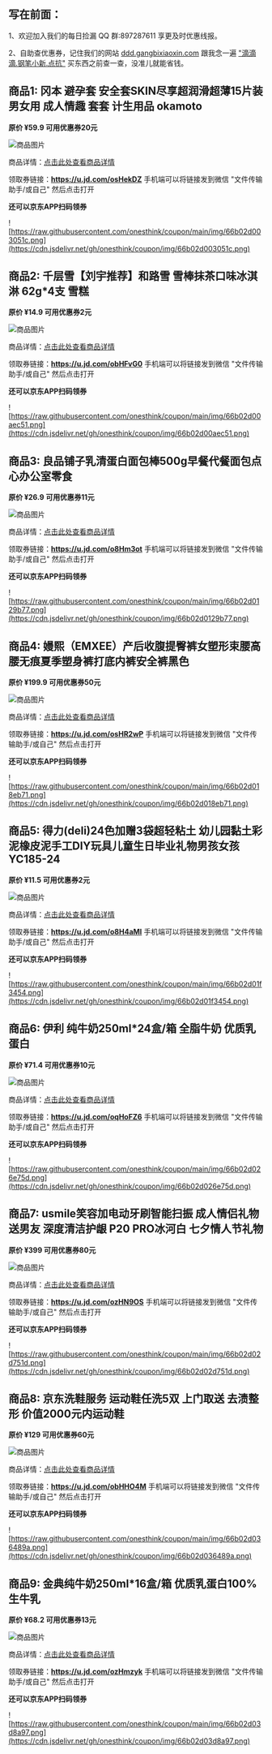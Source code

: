 ## 写在前面：

1、欢迎加入我们的每日捡漏 QQ 群:897287611 享更及时优惠线报。

2、自助查优惠券，记住我们的网站 [ddd.gangbixiaoxin.com](https://ddd.gangbixiaoxin.com) 跟我念一遍 ["滴滴滴.钢笔小新.点抗"](https://ddd.gangbixiaoxin.com) 买东西之前查一查，没准儿就能省钱。

## 商品1: 冈本 避孕套 安全套SKIN尽享超润滑超薄15片装 男女用 成人情趣 套套 计生用品 okamoto

**原价 ¥59.9 可用优惠券20元**

![商品图片](http://img14.360buyimg.com/n1/jfs/t1/244116/10/6314/103686/6625b8f7F07ae395f/093e5be67bcd93c4.jpg)

商品详情：[点击此处查看商品详情](https://union-click.jd.com/jdc?e=1003156031&amp;p=JF8BAakJK1olXwICVVdcC0oXAV8IGloUXAQDUl5eC0gnRzBQRQQlBENHFRxWFlVMWzBeTA9KQl1XSwwDVFVPRjtUBAJQAVsMFgQZBBRNXBd6ZlNSAUNFJzcofT1vZChOGTB3JGgAHxcWUjNMdzBLbVxSIEdBPQpKSEdjeh9tbChyGHJrBjwqUR5VexpseDlMIQR1Nlc0ahFjRwxDYCl3XG5JICxUWy9kRW1rU1JGP192XSk_fCtsYAxWbzJDOn9hMx4pbDxKVhZJWjteHFVmDi5JCzxvehttbwJAGnJ7ND0qezRAMxZXeR5xGlZyNikZdRtreDt4XCJTWmYOWG5cOEgWA2gBHVwTVAMyZF5dOB15A24JGloUXQMFXG5cOEsRAGwBGFscWwUEUl5tCEMQM7ilo46f7NOK7YrDgJyupLqBp4-L1TYyZF1tCEoWAW8MHFoXXTYyVF1tC3tJbW5bHVhBVQ8COgMWXhhIQSxQdVkcXwMCV1xeOEkWAm0KK2slAlxdLCwgAAxLRih7ci5gK35lExhfYylubW1DUhBPJV12Cx0rDwxqQixhT2sVbQ)

领取券链接：**https://u.jd.com/osHekDZ** 手机端可以将链接发到微信 "文件传输助手/或自己" 然后点击打开

**还可以京东APP扫码领券**

![https://raw.githubusercontent.com/onesthink/coupon/main/img/66b02d003051c.png](https://cdn.jsdelivr.net/gh/onesthink/coupon/img/66b02d003051c.png)

## 商品2: 千层雪【刘宇推荐】和路雪 雪棒抹茶口味冰淇淋 62g*4支 雪糕

**原价 ¥14.9 可用优惠券2元**

![商品图片](http://img14.360buyimg.com/n1/jfs/t1/11666/27/22108/159587/66aa10d4Fecc0dfcd/8822e92cb112b59d.jpg)

商品详情：[点击此处查看商品详情](https://union-click.jd.com/jdc?e=1003156031&amp;p=JF8BAZ4JK1olXDYCVV9cAUoQB2gNHlMlGVlaCgFtUQ5SQi0DBUVOBVlUAwoCFxBCHD1WR0VNGFJeSwcYVBYZQTVMFxt1BH9nKDcBVh9jAgZqWFtuKn1KUiwiQSUQQykBeztUFHIDPSUmSChwBG8fW1dhJHZnIy1dTDwVZwh8aCxKJXNlLTwEaEl3S2ZoeQF1GXJnLDc_QTNcdCcBfj9hKQR1NlYuahJCRxtXczJuPmVcIDc5Wz9eaDF_fyxICH9DFzw4VitgAjFUYyJhOHJbNx0pcSN1dxxdTGtDPVtkDzskCS5lGRBtQgUUKG18ACAbBEcnAl8LGlsSVAAFUldYOHsXA19edVsUXAcCVV5UAEknAl8IHVgWVAUCXVhbDkwWM28AHGvC8L7X3u-IgPLDneffovzA1LrWytZtOHsUM28JGlkVWQEDVl5tOEsUM2w4RTUUDgEHAF9fWCVKSDlbRB1JAmgAUlpfDkgfBV8KGloXXzYyZB49UTJyfwZURQ9hXG9gF14mfzBfBR13UjUSHUALND4cQT8WahRzWzhyWgYyVG4)

领取券链接：**https://u.jd.com/obHFvG0** 手机端可以将链接发到微信 "文件传输助手/或自己" 然后点击打开

**还可以京东APP扫码领券**

![https://raw.githubusercontent.com/onesthink/coupon/main/img/66b02d00aec51.png](https://cdn.jsdelivr.net/gh/onesthink/coupon/img/66b02d00aec51.png)

## 商品3: 良品铺子乳清蛋白面包棒500g早餐代餐面包点心办公室零食

**原价 ¥26.9 可用优惠券11元**

![商品图片](http://img14.360buyimg.com/n1/jfs/t1/167168/6/42654/74258/65e95b13Fbdc27be6/be9f525b6563783f.jpg)

商品详情：[点击此处查看商品详情](https://union-click.jd.com/jdc?e=1003156031&amp;p=JF8BAaYJK1olXwICVFpeC0gQBl8IGloVXAQDUVxYDEonRzBQRQQlBENHFRxWFlVMWzBeTA9KQl1XSwwDVFVPRjtUBAJQAVsMFgQZBD1pSjpUXzJJBHYLMV4mfh0SfixhbjBmW2gAJjkmdg5fShV-RANWXFF-B1xKSEdjeh9tbDhyGHJrND4pezhTexpvaDlMJQR1DFcNahJ_RxhDYzh3FGJJIjxUYS9kd21_Q1J2P18DUygvYBtsYAxWbzJPDnFhAR0rbDxKVhZJWjteHGR2VDpccDJjYRtrGxliJHpiIz02X3sfVA1MWh4UPmQEECgqfRMTWhlfUltDUQoyVW5eCUsQCmkPHVIQbTYCVG4fZhZWQiRDUwBeGDYDZF5bC0geAG8BElocXA8yVFZaOJy6u7qCqo6d5NKc3Inkr56ev7uWk2slbQUyVF9cCksTBG4KG2slXQUyV24DZkpEBGoPGwlAM1tJAg0CQAAXbW0OH1gdXQ4CZFxcCUkVM184bSVcCFpGPQIEeEJyAxR-TV5oHm93Py1bZkllZBR2XhNcJ3BdDB1cXzdEAV8IKw)

领取券链接：**https://u.jd.com/o8Hm3ot** 手机端可以将链接发到微信 "文件传输助手/或自己" 然后点击打开

**还可以京东APP扫码领券**

![https://raw.githubusercontent.com/onesthink/coupon/main/img/66b02d0129b77.png](https://cdn.jsdelivr.net/gh/onesthink/coupon/img/66b02d0129b77.png)

## 商品4: 嫚熙（EMXEE）产后收腹提臀裤女塑形束腰高腰无痕夏季塑身裤打底内裤安全裤黑色

**原价 ¥199.9 可用优惠券50元**

![商品图片](http://img14.360buyimg.com/n1/jfs/t1/247679/5/15575/56224/66a0d7a7F054e6834/ac94d01c9c7039c8.jpg)

商品详情：[点击此处查看商品详情](https://union-click.jd.com/jdc?e=1003156031&amp;p=JF8BAbEJK1olXwIDXFhUDUgXAl8IGloUXgMFVF5VC04nRzBQRQQlBENHFRxWFlVMWzBeTA9KQl1XSwwDVFVPRjtUBAJQAVsMFgQZBDd1diZJWzh0FnUHMlolUyhAVhhAUhNlCGgAKTU9agp-ZCdaSBxiKg8DPBhKSEdjeh9tbChAHXEAIDwkax5XexpseTlPPQR2Nlc-ahFFRw9TYCx3XG5JIwZUay9kd21-eVJGP1xhFikvYzxsYAxWbyJlOnJbARspbDxKVhZJWjtNCG1gIBwacDJjYRtrGxpiAnZnLT02X3tKYyhgcEFAXmUAEBUqSwtAQg1BewVlUQoyVW5eCUsQCmkPHVIQbTYCVG4LZksWAm4IG1wcXgFsHQsfXgBfSjlKK1olXQABV1deCEIeAG0PHGsVVQEyg_Pl3cGm1uexz8Wdir-lgdfh3NWfM184GGsVXAcAVFpaCUkXM18IGGsWbVhsVQ1bCkpEVGhmRhBDDlgDUwIzCk0SCmoAElolXwcDVlxtOHtrYRpBWht2PE1xUThZcBB0VDp_UxJdLVNsViM2aClWaghASQhSKnELVTYbOEsn)

领取券链接：**https://u.jd.com/osHR2wP** 手机端可以将链接发到微信 "文件传输助手/或自己" 然后点击打开

**还可以京东APP扫码领券**

![https://raw.githubusercontent.com/onesthink/coupon/main/img/66b02d018eb71.png](https://cdn.jsdelivr.net/gh/onesthink/coupon/img/66b02d018eb71.png)

## 商品5: 得力(deli)24色加赠3袋超轻粘土 幼儿园黏土彩泥橡皮泥手工DIY玩具儿童生日毕业礼物男孩女孩YC185-24

**原价 ¥11.5 可用优惠券2元**

![商品图片](http://img14.360buyimg.com/n1/jfs/t1/229350/21/17683/153053/6653fc8dFbde25393/fe24ac45dcbf5274.jpg)

商品详情：[点击此处查看商品详情](https://union-click.jd.com/jdc?e=1003156031&amp;p=JF8BAbgJK1olXwICVVxYCk0SAF8IGloUVQMFVldZDU4nRzBQRQQlBENHFRxWFlVMWzBeTA9KQl1XSwwDVFVPRjtUBAJQAVsMFgQZBD1pSjpUXzJJBHYLMToCUTVwfix-bl5MFmgAJjkmdg5fShV-RANWJHNVMFxKSEdjeh9tbChcHXEAKA0pazxXexpsfzlMXARiHFYuahJzRxtDYz53FHJJICxVeC9ke21_Q1JGP19yUyg0eC5sYAxWbzJxPn9xLxwpUjxKVhZJWj1dJVViVDpccDJjYRtrGx9iAlRRIBc2X3tMfj96QFJXDWYLVx9ZeDIJVQQOBQlDUQoyVW5eCUsQCmkPHVIQbTYCVG4fZp-YpbuzsYyy69K20ofrk5K2l7iuvYKs3NKJ8m5cOEsRAGwBGFscVAQEXVltCEMQM7ilo46f7NOK7YrDgJyupLqBp4-L1TYyZF1tCEoWAW8MHFoXXTYyVF1tC3tJbW5bHF4cXQcHOgMWXhhJA2dOdVkTWgAGXVhZOEkWAm0KK2slK3hLAQIZYRdOc2ZtfwRMI2F_FygoDRJcbW16fCBrGE5LLigCUAhudjhsGWsVbQ)

领取券链接：**https://u.jd.com/o8H4aMI** 手机端可以将链接发到微信 "文件传输助手/或自己" 然后点击打开

**还可以京东APP扫码领券**

![https://raw.githubusercontent.com/onesthink/coupon/main/img/66b02d01f3454.png](https://cdn.jsdelivr.net/gh/onesthink/coupon/img/66b02d01f3454.png)

## 商品6: 伊利 纯牛奶250ml*24盒/箱 全脂牛奶 优质乳蛋白

**原价 ¥71.4 可用优惠券10元**

![商品图片](http://img14.360buyimg.com/n1/jfs/t1/38417/38/23370/242990/66aaf6e7F8c58be50/9c1a52b7b709679d.jpg)

商品详情：[点击此处查看商品详情](https://union-click.jd.com/jdc?e=1003156031&amp;p=JF8BAdIJK1olXwICVVhfCU4fCl8IHFIXWwAHUVdeDntTXDdWRGtMGENDFlVDFhBPXDlfTwQKBlMdBgABFhNSVzMXQh5JAAhADhpRbzwUBA57Wlh2HXwAAzooYx5LVi9NGgddMwR1IggqTAJeXTJTQB5VNAVLUUkdBD9uazx_UiBUKm9iBykEcxxwehR3ez9cAmNaNyE-byxLZ21VZzhPCwBnDDk0a0peXApXZCRhPn1BNCw9UDx0fCh8cjNzKmV5ECYoYz11WRsOfxIdAFNyPxwpYR5lYDYJHjtsD1V2NxcdaDJOcwxSZ11hAnpgNC05AD1-fw9oaChWK2J2Nik-dw9jegtobwJuGH5yQFwoHEliMwRweixGCAddMUAjdyp1dWhpaytMCUAOWG5cOEgWA2gBHVwTVAMyZF5dOAp5A28MGlMUbQcyVFheC0IUA2YBH1gWWDYCXFlt3-av1uW5ztOsiZiKg-f63cKr1_GAK2slXjYCVV9fCE8QAm0IK2sVXjYBZAAzCRgSUTgIT1N7AE1UBwBeXR95AWoMHVwRWgMyVl9cCkknM19vbFgSPHVDVz0dcklAZxpjTgdAHUMDCBYzCjxhVRhMUhJLAF1ZER40CwISM284)

领取券链接：**https://u.jd.com/oqHoFZ6** 手机端可以将链接发到微信 "文件传输助手/或自己" 然后点击打开

**还可以京东APP扫码领券**

![https://raw.githubusercontent.com/onesthink/coupon/main/img/66b02d026e75d.png](https://cdn.jsdelivr.net/gh/onesthink/coupon/img/66b02d026e75d.png)

## 商品7: usmile笑容加电动牙刷智能扫振  成人情侣礼物送男友 深度清洁护龈 P20 PRO冰河白 七夕情人节礼物

**原价 ¥399 可用优惠券80元**

![商品图片](http://img14.360buyimg.com/n1/jfs/t1/20874/22/21587/95865/66ac4e6eFfe233ee6/aed4c638c733cb85.jpg)

商品详情：[点击此处查看商品详情](https://union-click.jd.com/jdc?e=1003156031&amp;p=JF8BAa0JK1olXwMEXVdZDU0RCl8IGloVXQUHUlpeCEgnRzBQRQQlBENHFRxWFlVMWzBeTA9KQl1XSwwDVFVPRjtUBAJQAVsMFgQZBCliRwlXRT5RDQ9rLBUgCwlSSm5_QRBGCmgANDgIfSBCRiZ2UyMUBn91AwlKSEdjeh9tbDh2H3FrBjgqUShVexpsezlPKQR0Jlc6ahJ_RxhTYCt3XHJJIjxUWC9jY21_U1J1P1xXEyg_czxsYAxLbSJHOnFxHR8qCTxKVhZJWj1dKnt7NzYacDJjYRtraAdhX3pkIz02X3tra2hNfgsSJ2ZjMhkPbzVqcA5Lcyh1UQoyVW5eCUsQCmkPHVIQbTYCVG4fZhBCbWkITl8UCANXUFtYX0wnAl8IHVgWVAUCU1xaC0kSM28AHGvC8L7X3u-IgPLDneffovzA1LrWytZtOHsUM28JGlkVWQEDVl5tOEsUM2w4RTUUDg4CVlpVCiVKSDlbQxsdC2gAUVldAEsTB18KGloXXzYyZDwoTC1IXQpMS1J8JU1_VxwYQUpgWSRbTDUXPWBXITUITQJpSxcJQCJiClEyVG4)

领取券链接：**https://u.jd.com/ozHN9OS** 手机端可以将链接发到微信 "文件传输助手/或自己" 然后点击打开

**还可以京东APP扫码领券**

![https://raw.githubusercontent.com/onesthink/coupon/main/img/66b02d02d751d.png](https://cdn.jsdelivr.net/gh/onesthink/coupon/img/66b02d02d751d.png)

## 商品8: 京东洗鞋服务 运动鞋任洗5双 上门取送 去渍整形 价值2000元内运动鞋

**原价 ¥129 可用优惠券60元**

![商品图片](http://img14.360buyimg.com/n1/jfs/t1/114841/8/24240/121358/62665ef2E508b1529/ea0713784ac0ec1a.jpg)

商品详情：[点击此处查看商品详情](https://union-click.jd.com/jdc?e=1003156031&amp;p=JF8BAacJK1olXwICVVhVDUgfBF8IGloUXgQLUl1dCEgnRzBQRQQlBENHFRxWFlVMWzBeTA9KQl1XSwwDVFVPRjtUBAJQAVsMFgQZBBkRQywBYQV1Jl9wCC0qfgpqURYLHQxXK2gAVlk5DiJVVAdsGRlsOENiNVZKSEdjeh9tbChAGHBrBj0qayhVexpsSDlPPQRiJlYuahFFRw99Yzh3XFRJNCxUbS9jf218Q1JGP1x-Uz4CcC9sYAxLbARtP3JbMwIrbDxKVhZJRT9ONm1mVT4BcDJjZhtrbAViJFBhIwcIX3tTVmhTRjtKDWNFACYqbzt-cDdaXj11UQoyVW5eCUsQCmkPHVIQbTYCVG4LZksWAm4JElMSWAYyVW5dDkgUCmwIHV0QWwcAZF5VD3vArtfdkerA1b_WytaKsezCitPchdMlbTYBZF5cCUkXB2gJGVslbQYBZF1tViUWUGkLT1McXWhfHwgOVQoVSgEKElkXXwUDU25fCUoVAV84KwkTHUULLgA9cxJlXxx_bRpoD38BUgkffiUVAWhsHTJXCm5mVhwkbQ53Ymc4G2s)

领取券链接：**https://u.jd.com/obHHO4M** 手机端可以将链接发到微信 "文件传输助手/或自己" 然后点击打开

**还可以京东APP扫码领券**

![https://raw.githubusercontent.com/onesthink/coupon/main/img/66b02d036489a.png](https://cdn.jsdelivr.net/gh/onesthink/coupon/img/66b02d036489a.png)

## 商品9: 金典纯牛奶250ml*16盒/箱 优质乳蛋白100%生牛乳

**原价 ¥68.2 可用优惠券13元**

![商品图片](http://img14.360buyimg.com/n1/jfs/t1/65823/11/27005/285434/66af44d2F5707b68b/833e2b9fcfb407cf.jpg)

商品详情：[点击此处查看商品详情](https://union-click.jd.com/jdc?e=1003156031&amp;p=JF8BAdQJK1olXwIDXF5cAEMTAF8IHFIXXQMHUFtcCHtTXDdWRGtMGENDFlVDFhBPXDlfTwQKBlMdBgABFhNSVzMXQh5JAAhADhpRdhRTfyRbQzByK0cCHScgay1xQxZ9YR5hMwRhMTgCaB9pe2pMX14UNHpZD0kdBD9uazx_UjhVKm9mPSkuaxxwcQh3Yj9cGWNdLyEqCCxWZydvZzhxCwNnDDk0aD9RBApXeCR1OXYHIBY9UDx0fCt-Yid3JHUCFiYoYz11WRsOfxIdAFNyPFgqQD9HYDZ_WjgXLnR1HSUdazJnUBZrb08WKmUAPyk-bDRJYB18ciwUIkJ1MCo_fyhkXBtXQTliPnlFLC5JCj4DARo4AVt8IHpqIhg4fxNAXSwMYUVvB3VcNFJROEonAG4IHFITWgALUW5tCEsnQgEIG18UVQcyVW5dDkgUCmwIElISWgELZF5VD3vArtfdkerA1b_WytaKsezCitPchdMlbTYBZF5cCUkXB2gJGVslbQYBZF1tViUWUGkAGA5AX2hfHwgOVklOQQEKElsTWwQEXG5fCUoVAV84KyVKGXpJBwY2bz1WAyZxZjhzO0Z7ISQYfCUVYApuRDtBI34HEBpYCSJrWDQ4G2s)

领取券链接：**https://u.jd.com/ozHmzyk** 手机端可以将链接发到微信 "文件传输助手/或自己" 然后点击打开

**还可以京东APP扫码领券**

![https://raw.githubusercontent.com/onesthink/coupon/main/img/66b02d03d8a97.png](https://cdn.jsdelivr.net/gh/onesthink/coupon/img/66b02d03d8a97.png)

